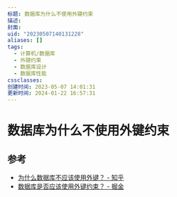 ```yaml
---
标题: 数据库为什么不使用外键约束
描述:
封面:
uid: "20230507140131228"
aliases: []
tags:
  - 计算机/数据库
  - 外键约束
  - 数据库设计
  - 数据库性能
cssclasses:
创建时间: 2023-05-07 14:01:31
更新时间: 2024-01-22 16:57:31
---
```


# 数据库为什么不使用外键约束

## 参考

- [为什么数据库不应该使用外键？ - 知乎](https://zhuanlan.zhihu.com/p/252840511)
- [数据库是否应该使用外键约束？ - 掘金](https://juejin.cn/post/7177534316396691512)
